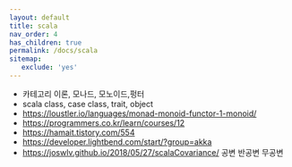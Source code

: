 ```yaml
---
layout: default
title: scala
nav_order: 4
has_children: true
permalink: /docs/scala
sitemap:
   exclude: 'yes'
---
```

* 카테고리 이론, 모나드, 모노이드,펑터
* scala class, case class, trait, object
* https://loustler.io/languages/monad-monoid-functor-1-monoid/
* https://programmers.co.kr/learn/courses/12
* https://hamait.tistory.com/554
* https://developer.lightbend.com/start/?group=akka
* https://joswlv.github.io/2018/05/27/scalaCovariance/ 공변 반공변 무공변